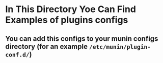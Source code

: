 # In This Directory Yoe Can Find Examples of plugins configs
  
## You can add this configs to your munin configs directory (for an example `/etc/munin/plugin-conf.d/`)
